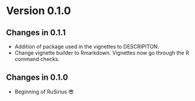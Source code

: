 # Version 0.1.0

## Changes in 0.1.1

- Addition of package used in the vignettes to DESCRIPITON. 
- Change vignette builder to Rmarkdown. Vignettes now go through the R command 
  checks. 

## Changes in 0.1.0 

- Beginning of RuSirius :sunglasses:
